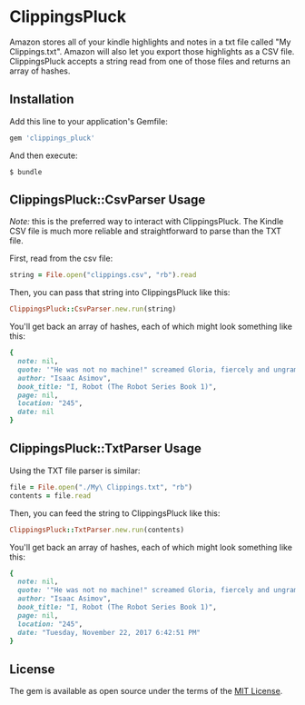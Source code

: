 # ClippingsPluck

Amazon stores all of your kindle highlights and notes in a txt file called "My Clippings.txt".
Amazon will also let you export those highlights as a CSV file.
ClippingsPluck accepts a string read from one of those files and returns an array of hashes.

## Installation

Add this line to your application's Gemfile:

```ruby
gem 'clippings_pluck'
```

And then execute:

    $ bundle

## ClippingsPluck::CsvParser Usage

_Note:_ this is the preferred way to interact with ClippingsPluck. The Kindle CSV file is
much more reliable and straightforward to parse than the TXT file.

First, read from the csv file:
```ruby
string = File.open("clippings.csv", "rb").read
```

Then, you can pass that string into ClippingsPluck like this:

```ruby
ClippingsPluck::CsvParser.new.run(string)
```

You'll get back an array of hashes, each of which might look something like this:

```ruby
{
  note: nil,
  quote: '"He was not no machine!" screamed Gloria, fiercely and ungrammatically.',
  author: "Isaac Asimov",
  book_title: "I, Robot (The Robot Series Book 1)",
  page: nil,
  location: "245",
  date: nil
}
```

## ClippingsPluck::TxtParser Usage

Using the TXT file parser is similar:

```ruby
file = File.open("./My\ Clippings.txt", "rb")
contents = file.read
```

Then, you can feed the string to ClippingsPluck like this:

```ruby
ClippingsPluck::TxtParser.new.run(contents)
```

You'll get back an array of hashes, each of which might look something like this:

```ruby
{
  note: nil,
  quote: '"He was not no machine!" screamed Gloria, fiercely and ungrammatically.',
  author: "Isaac Asimov",
  book_title: "I, Robot (The Robot Series Book 1)",
  page: nil,
  location: "245",
  date: "Tuesday, November 22, 2017 6:42:51 PM"
}
```

## License

The gem is available as open source under the terms of the [MIT License](http://opensource.org/licenses/MIT).

